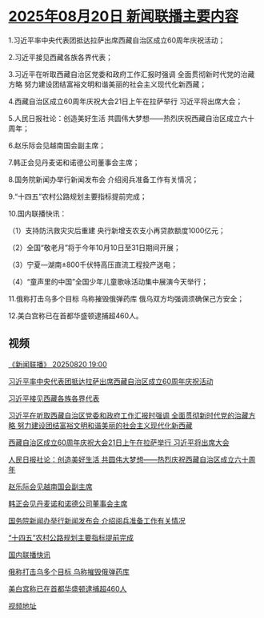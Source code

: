 # [2025年08月20日 新闻联播主要内容](https://tv.cctv.com/lm/xwlb/day/20250820.shtml)

1.习近平率中央代表团抵达拉萨出席西藏自治区成立60周年庆祝活动；

2.习近平接见西藏各族各界代表；

3.习近平在听取西藏自治区党委和政府工作汇报时强调 全面贯彻新时代党的治藏方略 努力建设团结富裕文明和谐美丽的社会主义现代化新西藏；

4.西藏自治区成立60周年庆祝大会21日上午在拉萨举行 习近平将出席大会；

5.人民日报社论：创造美好生活 共圆伟大梦想——热烈庆祝西藏自治区成立六十周年；

6.赵乐际会见越南国会副主席；

7.韩正会见丹麦诺和诺德公司董事会主席；

8.国务院新闻办举行新闻发布会 介绍阅兵准备工作有关情况；

9.“十四五”农村公路规划主要指标提前完成；

10.国内联播快讯：

（1）支持防汛救灾灾后重建 央行新增支农支小再贷款额度1000亿元；

（2）全国“敬老月”将于今年10月10日至31日期间开展；

（3）宁夏—湖南±800千伏特高压直流工程投产送电；

（4）“童声里的中国”全国少年儿童歌咏活动集中展演今天举行；

11.俄称打击乌多个目标 乌称摧毁俄弹药库 俄乌双方均强调须确保己方安全；

12.美白宫称已在首都华盛顿逮捕超460人。

## 视频

[《新闻联播》 20250820 19:00](https://tv.cctv.com/2025/08/20/VIDEVjIpcDr6du0uDNg6pNNb250820.shtml)

[习近平率中央代表团抵达拉萨出席西藏自治区成立60周年庆祝活动](https://tv.cctv.com/2025/08/20/VIDEXJdfeCNCaADAK3Xu6AVe250820.shtml)

[习近平接见西藏各族各界代表](https://tv.cctv.com/2025/08/20/VIDEZuJGD6a77yFHA7IdyhF5250820.shtml)

[习近平在听取西藏自治区党委和政府工作汇报时强调 全面贯彻新时代党的治藏方略 努力建设团结富裕文明和谐美丽的社会主义现代化新西藏](https://tv.cctv.com/2025/08/20/VIDEkeMrSDZafF4Q7dOPsVdY250820.shtml)

[西藏自治区成立60周年庆祝大会21日上午在拉萨举行 习近平将出席大会](https://tv.cctv.com/2025/08/20/VIDEbPcbZBCUjFn7wLmXgfQ8250820.shtml)

[人民日报社论：创造美好生活 共圆伟大梦想——热烈庆祝西藏自治区成立六十周年](https://tv.cctv.com/2025/08/20/VIDE6gxx1UGKZjyMoJ2dvHCM250820.shtml)

[赵乐际会见越南国会副主席](https://tv.cctv.com/2025/08/20/VIDEQBGm9C7LCAJVzALlEzGe250820.shtml)

[韩正会见丹麦诺和诺德公司董事会主席](https://tv.cctv.com/2025/08/20/VIDElvYTW7kaGATSESFAqPc9250820.shtml)

[国务院新闻办举行新闻发布会 介绍阅兵准备工作有关情况](https://tv.cctv.com/2025/08/20/VIDEsSbUOQU7kFtyv2i4Rbzp250820.shtml)

[“十四五”农村公路规划主要指标提前完成](https://tv.cctv.com/2025/08/20/VIDEfggpNEn89dGBAAhdyc8Z250820.shtml)

[国内联播快讯](https://tv.cctv.com/2025/08/20/VIDEdRurjbLZDU9ntiuzTa8A250820.shtml)

[俄称打击乌多个目标 乌称摧毁俄弹药库](https://tv.cctv.com/2025/08/20/VIDE5TTHXpOjUzfeykFCcSmM250820.shtml)

[美白宫称已在首都华盛顿逮捕超460人](https://tv.cctv.com/2025/08/20/VIDEHoZQmh5FFIVtb04Gv7rL250820.shtml)

[视频地址](https://tv.cctv.com/lm/xwlb/day/20250820.shtml) 

